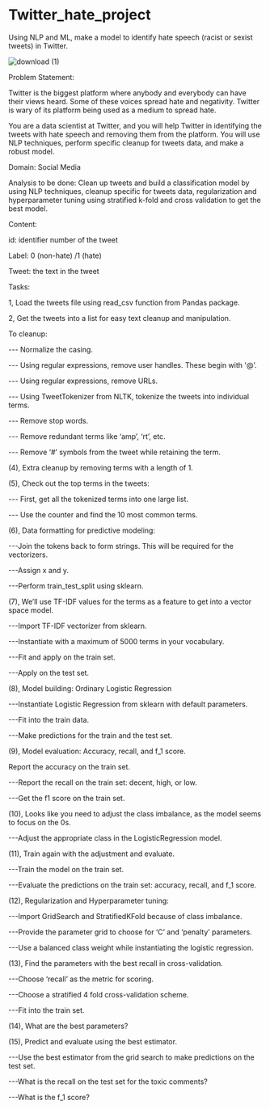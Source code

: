 # Twitter_hate_project
Using NLP and ML, make a model to identify hate speech (racist or sexist tweets) in Twitter.

![download (1)](https://user-images.githubusercontent.com/94167271/189394381-23b1e157-81ae-453d-b9d4-b41212975d8c.png)


Problem Statement:  

Twitter is the biggest platform where anybody and everybody can have their views heard. Some of these voices spread hate and negativity. Twitter is wary of its platform being used as a medium  to spread hate. 

You are a data scientist at Twitter, and you will help Twitter in identifying the tweets with hate speech and removing them from the platform. You will use NLP techniques, perform specific cleanup for tweets data, and make a robust model.

Domain: Social Media

Analysis to be done: Clean up tweets and build a classification model by using NLP techniques, cleanup specific for tweets data, regularization and hyperparameter tuning using stratified k-fold and cross validation to get the best model.

Content: 

id: identifier number of the tweet

Label: 0 (non-hate) /1 (hate)

Tweet: the text in the tweet

Tasks: 

1, Load the tweets file using read_csv function from Pandas package. 

2, Get the tweets into a list for easy text cleanup and manipulation.

To cleanup: 

--- Normalize the casing.

--- Using regular expressions, remove user handles. These begin with '@’.

--- Using regular expressions, remove URLs.

--- Using TweetTokenizer from NLTK, tokenize the tweets into individual terms.

--- Remove stop words.

--- Remove redundant terms like ‘amp’, ‘rt’, etc.

--- Remove ‘#’ symbols from the tweet while retaining the term.

(4),  Extra cleanup by removing terms with a length of 1.

(5),  Check out the top terms in the tweets:

--- First, get all the tokenized terms into one large list.

--- Use the counter and find the 10 most common terms.

(6), Data formatting for predictive modeling:

---Join the tokens back to form strings. This will be required for the vectorizers.

---Assign x and y.

---Perform train_test_split using sklearn.

(7), We’ll use TF-IDF values for the terms as a feature to get into a vector space model.

---Import TF-IDF  vectorizer from sklearn.

---Instantiate with a maximum of 5000 terms in your vocabulary.

---Fit and apply on the train set.

---Apply on the test set.

(8), Model building: Ordinary Logistic Regression

---Instantiate Logistic Regression from sklearn with default parameters.

---Fit into  the train data.

---Make predictions for the train and the test set.

(9), Model evaluation: Accuracy, recall, and f_1 score.

Report the accuracy on the train set.

---Report the recall on the train set: decent, high, or low.

---Get the f1 score on the train set.

(10), Looks like you need to adjust the class imbalance, as the model seems to focus on the 0s.

---Adjust the appropriate class in the LogisticRegression model.

(11), Train again with the adjustment and evaluate.

---Train the model on the train set.

---Evaluate the predictions on the train set: accuracy, recall, and f_1 score.

(12), Regularization and Hyperparameter tuning:

---Import GridSearch and StratifiedKFold because of class imbalance.

---Provide the parameter grid to choose for ‘C’ and ‘penalty’ parameters.

---Use a balanced class weight while instantiating the logistic regression.

(13), Find the parameters with the best recall in cross-validation.

---Choose ‘recall’ as the metric for scoring.

---Choose a stratified 4 fold cross-validation scheme.

---Fit into  the train set.

(14), What are the best parameters?

(15), Predict and evaluate using the best estimator.

---Use the best estimator from the grid search to make predictions on the test set.

---What is the recall on the test set for the toxic comments?

---What is the f_1 score?
